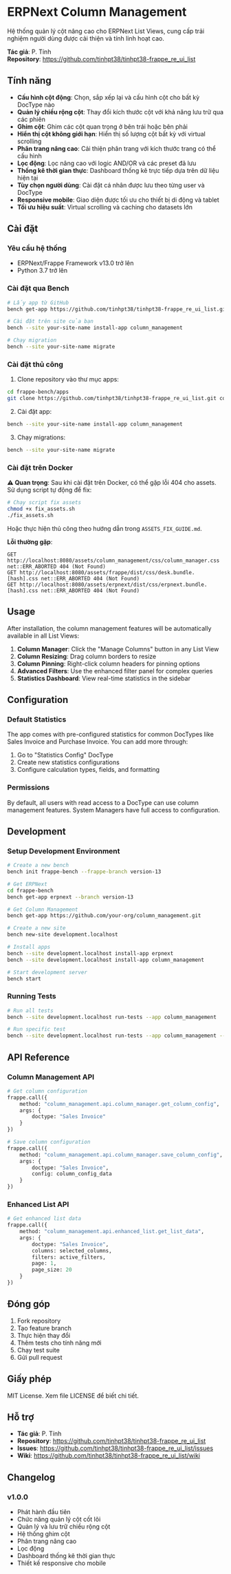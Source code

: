 # ERPNext Column Management

Hệ thống quản lý cột nâng cao cho ERPNext List Views, cung cấp trải nghiệm người dùng được cải thiện và tính linh hoạt cao.

**Tác giả**: P. Tính  
**Repository**: https://github.com/tinhpt38/tinhpt38-frappe_re_ui_list

## Tính năng

- **Cấu hình cột động**: Chọn, sắp xếp lại và cấu hình cột cho bất kỳ DocType nào
- **Quản lý chiều rộng cột**: Thay đổi kích thước cột với khả năng lưu trữ qua các phiên
- **Ghim cột**: Ghim các cột quan trọng ở bên trái hoặc bên phải
- **Hiển thị cột không giới hạn**: Hiển thị số lượng cột bất kỳ với virtual scrolling
- **Phân trang nâng cao**: Cải thiện phân trang với kích thước trang có thể cấu hình
- **Lọc động**: Lọc nâng cao với logic AND/OR và các preset đã lưu
- **Thống kê thời gian thực**: Dashboard thống kê trực tiếp dựa trên dữ liệu hiện tại
- **Tùy chọn người dùng**: Cài đặt cá nhân được lưu theo từng user và DocType
- **Responsive mobile**: Giao diện được tối ưu cho thiết bị di động và tablet
- **Tối ưu hiệu suất**: Virtual scrolling và caching cho datasets lớn

## Cài đặt

### Yêu cầu hệ thống

- ERPNext/Frappe Framework v13.0 trở lên
- Python 3.7 trở lên

### Cài đặt qua Bench

```bash
# Lấy app từ GitHub
bench get-app https://github.com/tinhpt38/tinhpt38-frappe_re_ui_list.git

# Cài đặt trên site của bạn
bench --site your-site-name install-app column_management

# Chạy migration
bench --site your-site-name migrate
```

### Cài đặt thủ công

1. Clone repository vào thư mục apps:
```bash
cd frappe-bench/apps
git clone https://github.com/tinhpt38/tinhpt38-frappe_re_ui_list.git column_management
```

2. Cài đặt app:
```bash
bench --site your-site-name install-app column_management
```

3. Chạy migrations:
```bash
bench --site your-site-name migrate
```

### Cài đặt trên Docker

**⚠️ Quan trọng**: Sau khi cài đặt trên Docker, có thể gặp lỗi 404 cho assets. Sử dụng script tự động để fix:

```bash
# Chạy script fix assets
chmod +x fix_assets.sh
./fix_assets.sh
```

Hoặc thực hiện thủ công theo hướng dẫn trong `ASSETS_FIX_GUIDE.md`.

**Lỗi thường gặp**:
```
GET http://localhost:8080/assets/column_management/css/column_manager.css net::ERR_ABORTED 404 (Not Found)
GET http://localhost:8080/assets/frappe/dist/css/desk.bundle.[hash].css net::ERR_ABORTED 404 (Not Found)
GET http://localhost:8080/assets/erpnext/dist/css/erpnext.bundle.[hash].css net::ERR_ABORTED 404 (Not Found)
```

## Usage

After installation, the column management features will be automatically available in all List Views:

1. **Column Manager**: Click the "Manage Columns" button in any List View
2. **Column Resizing**: Drag column borders to resize
3. **Column Pinning**: Right-click column headers for pinning options
4. **Advanced Filters**: Use the enhanced filter panel for complex queries
5. **Statistics Dashboard**: View real-time statistics in the sidebar

## Configuration

### Default Statistics

The app comes with pre-configured statistics for common DocTypes like Sales Invoice and Purchase Invoice. You can add more through:

1. Go to "Statistics Config" DocType
2. Create new statistics configurations
3. Configure calculation types, fields, and formatting

### Permissions

By default, all users with read access to a DocType can use column management features. System Managers have full access to configuration.

## Development

### Setup Development Environment

```bash
# Create a new bench
bench init frappe-bench --frappe-branch version-13

# Get ERPNext
cd frappe-bench
bench get-app erpnext --branch version-13

# Get Column Management
bench get-app https://github.com/your-org/column_management.git

# Create a new site
bench new-site development.localhost

# Install apps
bench --site development.localhost install-app erpnext
bench --site development.localhost install-app column_management

# Start development server
bench start
```

### Running Tests

```bash
# Run all tests
bench --site development.localhost run-tests --app column_management

# Run specific test
bench --site development.localhost run-tests --app column_management --module column_management.tests.test_column_service
```

## API Reference

### Column Management API

```python
# Get column configuration
frappe.call({
    method: "column_management.api.column_manager.get_column_config",
    args: {
        doctype: "Sales Invoice"
    }
})

# Save column configuration
frappe.call({
    method: "column_management.api.column_manager.save_column_config",
    args: {
        doctype: "Sales Invoice",
        config: column_config_data
    }
})
```

### Enhanced List API

```python
# Get enhanced list data
frappe.call({
    method: "column_management.api.enhanced_list.get_list_data",
    args: {
        doctype: "Sales Invoice",
        columns: selected_columns,
        filters: active_filters,
        page: 1,
        page_size: 20
    }
})
```

## Đóng góp

1. Fork repository
2. Tạo feature branch
3. Thực hiện thay đổi
4. Thêm tests cho tính năng mới
5. Chạy test suite
6. Gửi pull request

## Giấy phép

MIT License. Xem file LICENSE để biết chi tiết.

## Hỗ trợ

- **Tác giả**: P. Tính
- **Repository**: https://github.com/tinhpt38/tinhpt38-frappe_re_ui_list
- **Issues**: https://github.com/tinhpt38/tinhpt38-frappe_re_ui_list/issues
- **Wiki**: https://github.com/tinhpt38/tinhpt38-frappe_re_ui_list/wiki

## Changelog

### v1.0.0
- Phát hành đầu tiên
- Chức năng quản lý cột cốt lõi
- Quản lý và lưu trữ chiều rộng cột
- Hệ thống ghim cột
- Phân trang nâng cao
- Lọc động
- Dashboard thống kê thời gian thực
- Thiết kế responsive cho mobile